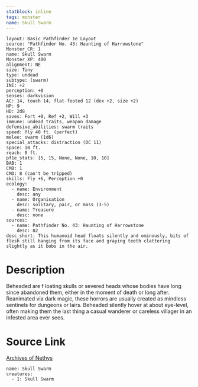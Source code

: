 ```yaml
---
statblock: inline
tags: monster
name: Skull Swarm
---
```

```statblock
layout: Basic Pathfinder 1e Layout
source: "Pathfinder No. 43: Haunting of Harrowstone"
Monster_CR: 1
name: Skull Swarm
Monster_XP: 400
alignment: NE
size: Tiny
type: undead
subtype: (swarm)
INI: +2
perception: +0
senses: darkvision
AC: 14, touch 14, flat-footed 12 (dex +2, size +2)
HP: 9
HD: 2d8
saves: Fort +0, Ref +2, Will +3
immune: undead traits, weapon damage
defensive_abilities: swarm traits
speed: fly 40 ft. (perfect)
melee: swarm (1d6)
special_attacks: distraction (DC 11)
space: 10 ft.
reach: 0 ft.
pf1e_stats: [5, 15, None, None, 10, 10]
BAB: 1
CMB: 1
CMD: 8 (can't be tripped)
skills: Fly +6, Perception +0
ecology:
  - name: Environment
    desc: any
  - name: Organisation
    desc: solitary, pair, or mass (3-5)
  - name: Treasure
    desc: none
sources:
  - name: Pathfinder No. 43: Haunting of Harrowstone
    desc: 82
desc_short: This humanoid head floats silently and ominously, bits of flesh still hanging from its face and graying teeth clattering slightly as it bobs in the air.
```
# Description
Beheaded are f loating skulls or severed heads whose bodies have long since abandoned them, either in the moment of death or long after. Reanimated via dark magic, these horrors are usually created as mindless sentinels for dungeons or lairs. Beheaded silently hover at about eye-level, often making them the last thing a casual wanderer or careless villager in an infested area ever sees.
# Source Link
[Archives of Nethys](https://aonprd.com/MonsterDisplay.aspx?ItemName=Skull%20Swarm)
```encounter-table
name: Skull Swarm
creatures:
  - 1: Skull Swarm
```
